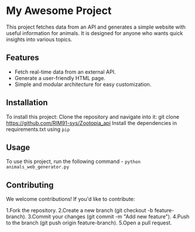 # My Awesome Project

This project fetches data from an API and generates a simple website with useful information for animals. It is designed
for anyone who wants quick insights into various topics.

## Features

- Fetch real-time data from an external API.
- Generate a user-friendly HTML page.
- Simple and modular architecture for easy customization.

## Installation
To install this project:
Clone the repository and navigate into it: git clone https://github.com/RIM91-sys/Zootopia_api
Install the dependencies in requirements.txt using `pip`

## Usage

To use this project, run the following command - `python animals_web_generator.py`

## Contributing 
We welcome contributions! If you'd like to contribute:

1.Fork the repository.
2.Create a new branch (git checkout -b feature-branch).
3.Commit your changes (git commit -m "Add new feature").
4.Push to the branch (git push origin feature-branch).
5.Open a pull request.


